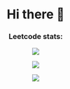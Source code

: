 <h1 align="center">
 Hi there 👋

</h1>

<!--p align="center">
<a href="https://mihaialexandruteodor.github.io/teo_mihai_portfolio/">
  <img align="center" src="https://raw.githubusercontent.com/mihaialexandruteodor/mihaialexandruteodor/master/button_resume.png" />
</a>
</p-->

<h3 align="center">Leetcode stats:</h3>

<p align="center">
<a href="https://leetcode.com/mihaialexandruteodor/">
  <img align="center" src="https://leetcode-stats.vercel.app/api?username=mihaialexandruteodor&theme=Dark" />
</a>
</p>

<p align="center">
<a href="https://github-readme-stats.vercel.app/api?username=mihaialexandruteodor&show_icons=true&theme=tokyonight">
  <img align="center" src="https://github-readme-stats.vercel.app/api?username=mihaialexandruteodor&show_icons=true&bg_color=30,e96443,904e95&title_color=fff&text_color=fff" />
</a>
</p>

<!--p align="center">
<img align="center" src="https://github-readme-stats.vercel.app/api/wakatime?username=mihaialexandruteodor&layout=compact&bg_color=30,e96443,904e95&title_color=fff&text_color=fff" />
</a>
</p-->
  
<p align="center">
<img align="center" src="https://github-readme-stats.vercel.app/api/top-langs/?username=mihaialexandruteodor&bg_color=30,e96443,904e95&title_color=fff&text_color=fff" />
</a>
</p>
